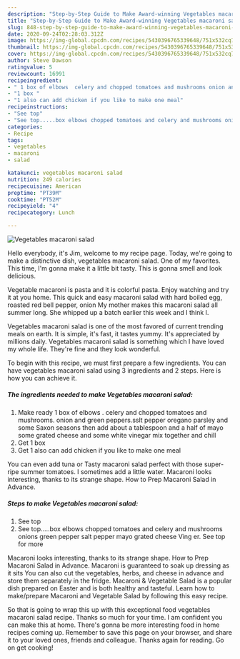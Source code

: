 ```yaml
---
description: "Step-by-Step Guide to Make Award-winning Vegetables macaroni salad"
title: "Step-by-Step Guide to Make Award-winning Vegetables macaroni salad"
slug: 848-step-by-step-guide-to-make-award-winning-vegetables-macaroni-salad
date: 2020-09-24T02:28:03.312Z
image: https://img-global.cpcdn.com/recipes/5430396765339648/751x532cq70/vegetables-macaroni-salad-recipe-main-photo.jpg
thumbnail: https://img-global.cpcdn.com/recipes/5430396765339648/751x532cq70/vegetables-macaroni-salad-recipe-main-photo.jpg
cover: https://img-global.cpcdn.com/recipes/5430396765339648/751x532cq70/vegetables-macaroni-salad-recipe-main-photo.jpg
author: Steve Dawson
ratingvalue: 5
reviewcount: 16991
recipeingredient:
- " 1 box of elbows  celery and chopped tomatoes and mushrooms onion and green pepperssslt pepper oregano parsley and some Saxon seasons then add about a tablespoon and a half of mayo some grated cheese and some white vinegar mix together and chill"
- "1 box "
- "1 also can add chicken if you like to make one meal"
recipeinstructions:
- "See top"
- "See top.....box elbows chopped tomatoes and celery and mushrooms onions green pepper salt pepper mayo grated cheese Ving er. See top for more"
categories:
- Recipe
tags:
- vegetables
- macaroni
- salad

katakunci: vegetables macaroni salad 
nutrition: 249 calories
recipecuisine: American
preptime: "PT39M"
cooktime: "PT52M"
recipeyield: "4"
recipecategory: Lunch

---
```



![Vegetables macaroni salad](https://img-global.cpcdn.com/recipes/5430396765339648/751x532cq70/vegetables-macaroni-salad-recipe-main-photo.jpg)

Hello everybody, it's Jim, welcome to my recipe page. Today, we're going to make a distinctive dish, vegetables macaroni salad. One of my favorites. This time, I'm gonna make it a little bit tasty. This is gonna smell and look delicious.

Vegetable macaroni is pasta and it is colorful pasta. Enjoy watching and try it at you home. This quick and easy macaroni salad with hard boiled egg, roasted red bell pepper, onion My mother makes this macaroni salad all summer long. She whipped up a batch earlier this week and I think I.

Vegetables macaroni salad is one of the most favored of current trending meals on earth. It is simple, it's fast, it tastes yummy. It's appreciated by millions daily. Vegetables macaroni salad is something which I have loved my whole life. They're fine and they look wonderful.


To begin with this recipe, we must first prepare a few ingredients. You can have vegetables macaroni salad using 3 ingredients and 2 steps. Here is how you can achieve it.

<!--inarticleads1-->

##### The ingredients needed to make Vegetables macaroni salad:

1. Make ready  1 box of elbows . celery and chopped tomatoes and mushrooms. onion and green peppers.sslt pepper oregano parsley and some Saxon seasons then add about a tablespoon and a half of mayo some grated cheese and some white vinegar mix together and chill
1. Get 1 box 
1. Get 1 also can add chicken if you like to make one meal


You can even add tuna or Tasty macaroni salad perfect with those super-ripe summer tomatoes. I sometimes add a little water. Macaroni looks interesting, thanks to its strange shape. How to Prep Macaroni Salad in Advance. 

<!--inarticleads2-->

##### Steps to make Vegetables macaroni salad:

1. See top
1. See top.....box elbows chopped tomatoes and celery and mushrooms onions green pepper salt pepper mayo grated cheese Ving er. See top for more


Macaroni looks interesting, thanks to its strange shape. How to Prep Macaroni Salad in Advance. Macaroni is guaranteed to soak up dressing as it sits You can also cut the vegetables, herbs, and cheese in advance and store them separately in the fridge. Macaroni &amp; Vegetable Salad is a popular dish prepared on Easter and is both healthy and tasteful. Learn how to make/prepare Macaroni and Vegetable Salad by following this easy recipe. 

So that is going to wrap this up with this exceptional food vegetables macaroni salad recipe. Thanks so much for your time. I am confident you can make this at home. There's gonna be more interesting food in home recipes coming up. Remember to save this page on your browser, and share it to your loved ones, friends and colleague. Thanks again for reading. Go on get cooking!
